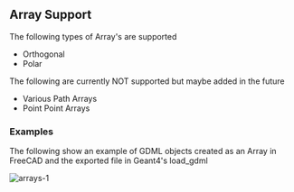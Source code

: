 ## Array Support

The following types of Array's are supported
* Orthogonal
* Polar

The following are currently NOT supported but maybe added in the future
* Various Path Arrays
* Point Point Arrays

### Examples
The following show an example of GDML objects created as an Array in FreeCAD and the exported file in Geant4's load_gdml

![arrays-1](https://user-images.githubusercontent.com/2291247/157277495-4298ae00-e741-44ff-9eb7-51fb6da32a6e.png)


